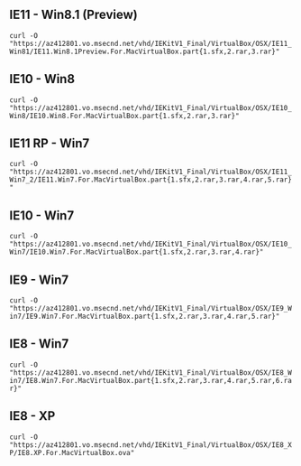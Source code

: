 ## IE11 - Win8.1 (Preview)
`curl -O "https://az412801.vo.msecnd.net/vhd/IEKitV1_Final/VirtualBox/OSX/IE11_Win81/IE11.Win8.1Preview.For.MacVirtualBox.part{1.sfx,2.rar,3.rar}"`

## IE10 - Win8
`curl -O "https://az412801.vo.msecnd.net/vhd/IEKitV1_Final/VirtualBox/OSX/IE10_Win8/IE10.Win8.For.MacVirtualBox.part{1.sfx,2.rar,3.rar}"`

## IE11 RP - Win7
`curl -O "https://az412801.vo.msecnd.net/vhd/IEKitV1_Final/VirtualBox/OSX/IE11_Win7_2/IE11.Win7.For.MacVirtualBox.part{1.sfx,2.rar,3.rar,4.rar,5.rar}"`

## IE10 - Win7
`curl -O "https://az412801.vo.msecnd.net/vhd/IEKitV1_Final/VirtualBox/OSX/IE10_Win7/IE10.Win7.For.MacVirtualBox.part{1.sfx,2.rar,3.rar,4.rar}"`

## IE9 - Win7
`curl -O "https://az412801.vo.msecnd.net/vhd/IEKitV1_Final/VirtualBox/OSX/IE9_Win7/IE9.Win7.For.MacVirtualBox.part{1.sfx,2.rar,3.rar,4.rar,5.rar}"`

## IE8 - Win7
`curl -O "https://az412801.vo.msecnd.net/vhd/IEKitV1_Final/VirtualBox/OSX/IE8_Win7/IE8.Win7.For.MacVirtualBox.part{1.sfx,2.rar,3.rar,4.rar,5.rar,6.rar}"`

## IE8 - XP
`curl -O "https://az412801.vo.msecnd.net/vhd/IEKitV1_Final/VirtualBox/OSX/IE8_XP/IE8.XP.For.MacVirtualBox.ova"`
